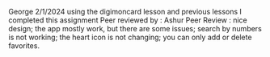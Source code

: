 George
2/1/2024
using the digimoncard lesson and previous lessons I completed this assignment
Peer reviewed by : Ashur
Peer Review : nice design; the app mostly work, but there are some issues; search by numbers is not working; the heart icon is not changing; you can only add or delete favorites.
